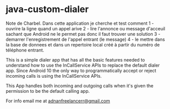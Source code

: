 # java-custom-dialer

Note de Charbel.
Dans cette application je cherche et test comment
1 - ouvrire la ligne quand un appel arive
2 - lire l'annonce ou message d'acceuil sachant que Android ne le permet pas donc il faut trouver une solution
3 - demarrer l'enregistrement de l'appel entrant (le message)
4 - le mettre dans la base de donnees et dans un repertoire local créé à partir du numéro de téléphone entrant.






This is a simple dialer app that has all the basic features needed to understand how to use the InCallService APIs to replace the default dialer app. Since Android 10 the only way to programmatically accept or reject incoming calls is using the InCallService APIs.

This App handles both incoming and outgoing calls when it's given the permission to be the default calling app.

For info email me at adnanfreelancerr@gmail.com
